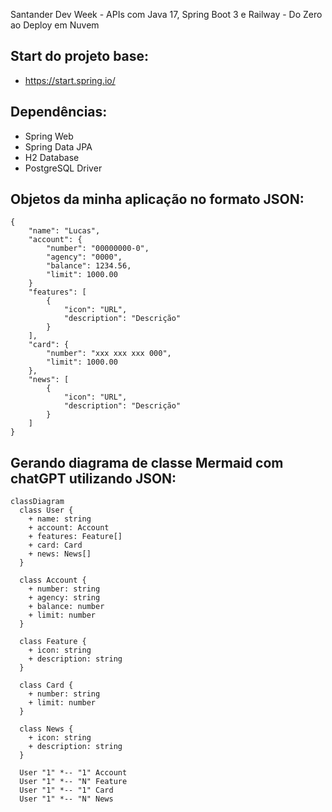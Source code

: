 Santander Dev Week - APIs com Java 17, Spring Boot 3 e Railway - Do Zero ao Deploy em Nuvem

## Start do projeto base:

- https://start.spring.io/

## Dependências:

- Spring Web
- Spring Data JPA
- H2 Database
- PostgreSQL Driver

## Objetos da minha aplicação no formato JSON:

```
{
	"name": "Lucas",
	"account": {
		"number": "00000000-0",
		"agency": "0000",
		"balance": 1234.56,
		"limit": 1000.00
	}
	"features": [
		{
			"icon": "URL",
			"description": "Descrição"
		}
	],
	"card": {
		"number": "xxx xxx xxx 000",
		"limit": 1000.00
	},
	"news": [
		{
			"icon": "URL",
			"description": "Descrição"
		}
	]
}
```

## Gerando diagrama de classe Mermaid com chatGPT utilizando JSON:

```mermaid
classDiagram
  class User {
    + name: string
    + account: Account
    + features: Feature[]
    + card: Card
    + news: News[]
  }

  class Account {
    + number: string
    + agency: string
    + balance: number
    + limit: number
  }

  class Feature {
    + icon: string
    + description: string
  }

  class Card {
    + number: string
    + limit: number
  }

  class News {
    + icon: string
    + description: string
  }

  User "1" *-- "1" Account
  User "1" *-- "N" Feature
  User "1" *-- "1" Card
  User "1" *-- "N" News
```

